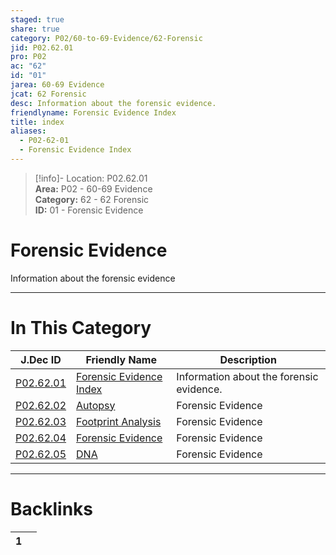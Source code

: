 ```yaml
---  
staged: true  
share: true  
category: P02/60-to-69-Evidence/62-Forensic  
jid: P02.62.01  
pro: P02  
ac: "62"  
id: "01"  
jarea: 60-69 Evidence  
jcat: 62 Forensic  
desc: Information about the forensic evidence.  
friendlyname: Forensic Evidence Index  
title: index  
aliases:  
  - P02-62-01  
  - Forensic Evidence Index  
---  
```

  
>[!info]- Location: P02.62.01  
>**Area:** P02 - 60-69 Evidence  
>**Category:** 62 - 62 Forensic  
>**ID:** 01 - Forensic Evidence  
  
# Forensic Evidence  
  
Information about the forensic evidence  
   
  
  
---  
# In This Category  
  
| J.Dec ID                                                                                             | Friendly Name                                                                                                 | Description                              |  
| ---------------------------------------------------------------------------------------------------- | ------------------------------------------------------------------------------------------------------------- | ---------------------------------------- |  
| [P02.62.01](index.md)                 | [Forensic Evidence Index](index.md)            | Information about the forensic evidence. |  
| [P02.62.02](./02-Autopsy.md)            | [Autopsy](./02-Autopsy.md)                       | Forensic Evidence                        |  
| [P02.62.03](./03-Footprint-Analysis.md) | [Footprint Analysis](./03-Footprint-Analysis.md) | Forensic Evidence                        |  
| [P02.62.04](./04-Forensic-Evidence.md)  | [Forensic Evidence](./04-Forensic-Evidence.md)   | Forensic Evidence                        |  
| [P02.62.05](./05-DNA.md)                | [DNA](./05-DNA.md)                               | Forensic Evidence                        |  
  
  
---  
# Backlinks  
<div><table class="dataview table-view-table"><thead class="table-view-thead"><tr class="table-view-tr-header"><th class="table-view-th"><span></span><span class="dataview small-text">1</span></th><th class="table-view-th"><span></span></th></tr></thead><tbody class="table-view-tbody"></tbody></table></div>